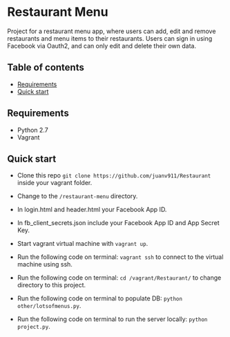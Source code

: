 # Restaurant Menu
Project for a restaurant menu app, where users can add, edit and remove restaurants and menu items to their restaurants. Users can sign in using Facebook via Oauth2, and can only edit and delete their own data.

## Table of contents
* [Requirements](#requirements)
* [Quick start](#quick-start)

## Requirements
* Python 2.7
* Vagrant

## Quick start
* Clone this repo `git clone https://github.com/juanv911/Restaurant` inside your vagrant folder.
* Change to the `/restaurant-menu` directory.
* In login.html and header.html your Facebook App ID.
* In fb_client_secrets.json include your Facebook App ID and App Secret Key.

* Start vagrant virtual machine with `vagrant up`.
* Run the following code on terminal: `vagrant ssh` to connect to the virtual machine using ssh.
* Run the following code on terminal: `cd /vagrant/Restaurant/` to change directory to this project.
* Run the following code on terminal to populate DB: `python other/lotsofmenus.py`.
* Run the following code on terminal to run the server locally: `python project.py`.
